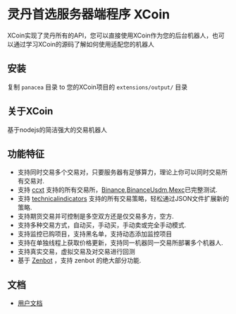 # 灵丹首选服务器端程序 XCoin

XCoin实现了灵丹所有的API，您可以直接使用XCoin作为您的后台机器人，也可以通过学习XCoin的源码了解如何使用适配您的机器人

## 安装

复制 `panacea` 目录 to 您的XCoin项目的 `extensions/output/` 目录

## 关于XCoin

基于nodejs的简洁强大的交易机器人

## 功能特征

- 支持同时交易多个交易对，只要服务器有足够算力，理论上你可以同时交易所有交易对.
- 支持 [ccxt](https://github.com/ccxt/ccxt) 支持的所有交易所，[Binance](https://www.binance.com),[BinanceUsdm](https://www.binance.com),[Mexc](https://www.mexc.com/)已完整测试.
- 支持 [technicalindicators](https://github.com/anandanand84/technicalindicators) 支持的所有交易策略，轻松通过JSON文件扩展新的策略.
- 支持期货交易并可控制是多空双方还是仅交易多方，空方.
- 支持多种交易方式，自动买，手动买，手动卖或完全手动模式.
- 支持监控已购项目，支持黑名单，支持动态添加监控项目
- 支持在单独线程上获取价格更新，支持同一机器同一交易所部署多个机器人.
- 支持真实交易，虚拟交易及对交易进行回测
- 基于 [Zenbot](https://github.com/DeviaVir/zenbot) ，支持 zenbot 的绝大部分功能.

## 文档

- [用户文档](https://rainfu.github.io/xcoin)
